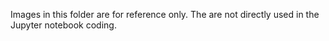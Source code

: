 Images in this folder are for reference only.  The are not directly used in the Jupyter notebook coding.
